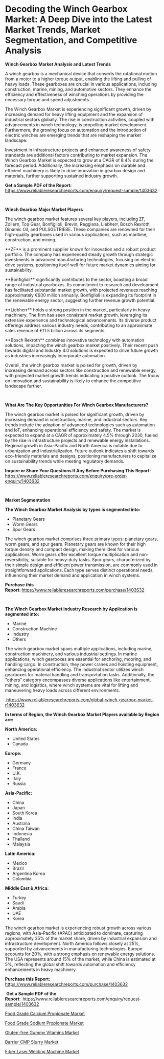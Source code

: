 <p><h1>Decoding the Winch Gearbox Market: A Deep Dive into the Latest Market Trends, Market Segmentation, and Competitive Analysis</h1></p><p><strong>Winch Gearbox Market Analysis and Latest Trends</strong></p>
<p><p>A winch gearbox is a mechanical device that converts the rotational motion from a motor to a higher torque output, enabling the lifting and pulling of heavy loads. These gearboxes are crucial in various applications, including construction, marine, mining, and automotive sectors. They enhance the efficiency and effectiveness of winching operations by providing the necessary torque and speed adjustments.</p><p>The Winch Gearbox Market is experiencing significant growth, driven by increasing demand for heavy lifting equipment and the expansion of industrial sectors globally. The rise in construction activities, coupled with advancements in winch technology, is propelling market development. Furthermore, the growing focus on automation and the introduction of electric winches are emerging trends that are reshaping the market landscape.</p><p>Investment in infrastructure projects and enhanced awareness of safety standards are additional factors contributing to market expansion. The Winch Gearbox Market is expected to grow at a CAGR of 8.4% during the forecast period. Additionally, the increasing emphasis on durable and efficient machinery is likely to drive innovation in gearbox design and materials, further supporting sustained industry growth.</p></p>
<p><strong>Get a Sample PDF of the Report:&nbsp;</strong> <a href="https://www.reliableresearchreports.com/enquiry/request-sample/1403632?utm_campaign=9&utm_medium=2&utm_source=Github&utm_content=ia&utm_term=13012025&utm_id=winch-gearbox">https://www.reliableresearchreports.com/enquiry/request-sample/1403632</a></p>
<p>&nbsp;</p>
<p><strong>Winch Gearbox Major Market Players</strong></p>
<p><p>The winch gearbox market features several key players, including ZF, Zollern, Top Gear, Bonfiglioli, Brevin, Reggiana, Liebherr, Bosch Rexroth, Dinamic Oil, and PULSGETRIEBE. These companies are renowned for their high-quality gearboxes used in various applications, such as maritime, construction, and mining.</p><p>**ZF** is a prominent supplier known for innovation and a robust product portfolio. The company has experienced steady growth through strategic investments in advanced manufacturing technologies, focusing on electric drive systems, positioning itself well for future market dynamics aiming for sustainability.</p><p>**Bonfiglioli** significantly contributes to the sector, boasting a broad range of industrial gearboxes. Its commitment to research and development has facilitated substantial market growth, with projected revenues reaching approximately €900 million annually. Bonfiglioli is expanding its footprint in the renewable energy sector, suggesting further revenue growth potential.</p><p>**Liebherr** holds a strong position in the market, particularly in heavy machinery. The firm has seen consistent market growth, leveraging its extensive experience and technological advancements. Its diverse product offerings address various industry needs, contributing to an approximate sales revenue of €11.5 billion across its segments.</p><p>**Bosch Rexroth** combines innovative technology with automation solutions, impacting the winch gearbox market positively. Their recent push towards digital and Industry 4.0 solutions is expected to drive future growth as industries increasingly incorporate automation.</p><p>Overall, the winch gearbox market is poised for growth, driven by increasing demand across sectors like construction and renewable energy, with projected market growth trends indicating a positive outlook. The focus on innovation and sustainability is likely to enhance the competitive landscape further.</p></p>
<p>&nbsp;</p>
<p><strong>What Are The Key Opportunities For Winch Gearbox Manufacturers?</strong></p>
<p><p>The winch gearbox market is poised for significant growth, driven by increasing demand in construction, marine, and industrial sectors. Key trends include the adoption of advanced technologies such as automation and IoT, enhancing operational efficiency and safety. The market is expected to expand at a CAGR of approximately 4.5% through 2030, fueled by the rise in infrastructure projects and renewable energy installations. Regional growth in Asia-Pacific and North America is notable due to urbanization and industrialization. Future outlook indicates a shift towards eco-friendly materials and designs, positioning manufacturers to capitalize on sustainability trends while meeting regulatory demands.</p></p>
<p><strong>Inquire or Share Your Questions If Any Before Purchasing This Report:</strong> <a href="https://www.reliableresearchreports.com/enquiry/pre-order-enquiry/1403632?utm_campaign=9&utm_medium=2&utm_source=Github&utm_content=ia&utm_term=13012025&utm_id=winch-gearbox">https://www.reliableresearchreports.com/enquiry/pre-order-enquiry/1403632</a></p>
<p>&nbsp;</p>
<p><strong>Market Segmentation</strong></p>
<p><strong>The Winch Gearbox Market Analysis by types is segmented into:</strong></p>
<p><ul><li>Planetary Gears</li><li>Worm Gears</li><li>Spur Gears</li></ul></p>
<p><p>The winch gearbox market comprises three primary types: planetary gears, worm gears, and spur gears. Planetary gears are known for their high torque density and compact design, making them ideal for various applications. Worm gears offer excellent torque multiplication and non-reversibility, suitable for heavy-duty tasks. Spur gears, characterized by their simple design and efficient power transmission, are commonly used in straightforward applications. Each type serves distinct operational needs, influencing their market demand and application in winch systems.</p></p>
<p><strong>Purchase this Report:&nbsp;</strong><a href="https://www.reliableresearchreports.com/purchase/1403632?utm_campaign=9&utm_medium=2&utm_source=Github&utm_content=ia&utm_term=13012025&utm_id=winch-gearbox">https://www.reliableresearchreports.com/purchase/1403632</a></p>
<p>&nbsp;</p>
<p><strong>The Winch Gearbox Market Industry Research by Application is segmented into:</strong></p>
<p><ul><li>Marine</li><li>Construction Machine</li><li>Industry</li><li>Others</li></ul></p>
<p><p>The winch gearbox market spans multiple applications, including marine, construction machinery, and various industrial settings. In marine applications, winch gearboxes are essential for anchoring, mooring, and handling cargo. In construction, they power cranes and hoisting equipment, enhancing operational efficiency. The industrial sector utilizes winch gearboxes for material handling and transportation tasks. Additionally, the "others" category encompasses diverse applications like entertainment, mining, and logistics, where winch systems are vital for lifting and maneuvering heavy loads across different environments.</p></p>
<p><a href="https://www.reliableresearchreports.com/global-winch-gearbox-market-r1403632?utm_campaign=9&utm_medium=2&utm_source=Github&utm_content=ia&utm_term=13012025&utm_id=winch-gearbox">&nbsp;https://www.reliableresearchreports.com/global-winch-gearbox-market-r1403632</a></p>
<p><strong>In terms of Region, the Winch Gearbox Market Players available by Region are:</strong></p>
<p>
    <p> <strong> North America: </strong>
        <ul>
            <li>United States</li>
            <li>Canada</li>
        </ul>
        </p> 
    <p> <strong> Europe: </strong>
        <ul>
            <li>Germany</li>
            <li>France</li>
            <li>U.K.</li>
            <li>Italy</li>
            <li>Russia</li>
        </ul>
        </p> 
    <p> <strong> Asia-Pacific: </strong>
        <ul>
            <li>China</li>
            <li>Japan</li>
            <li>South Korea</li>
            <li>India</li>
            <li>Australia</li>
            <li>China Taiwan</li>
            <li>Indonesia</li>
            <li>Thailand</li>
            <li>Malaysia</li>
        </ul>
        </p> 
    <p> <strong> Latin America: </strong>
        <ul>
            <li>Mexico</li>
            <li>Brazil</li>
            <li>Argentina Korea</li>
            <li>Colombia</li>
        </ul>
        </p> 
    <p> <strong> Middle East & Africa: </strong>
        <ul>
            <li>Turkey</li>
            <li>Saudi</li>
            <li>Arabia</li>
            <li>UAE</li>
            <li>Korea</li>
        </ul>
    </p>
    </p>
<p><p>The winch gearbox market is experiencing robust growth across various regions, with Asia-Pacific (APAC) anticipated to dominate, capturing approximately 35% of the market share, driven by industrial expansion and infrastructure development. North America follows closely at 25%, supported by advancements in manufacturing technologies. Europe accounts for 20%, with a strong emphasis on renewable energy solutions. The USA represents around 15% of the market, while China is estimated at 5%, reflecting the global shift towards automation and efficiency enhancements in heavy machinery.</p></p>
<p><strong>Purchase this Report: </strong><a href="https://www.reliableresearchreports.com/purchase/1403632?utm_campaign=9&utm_medium=2&utm_source=Github&utm_content=ia&utm_term=13012025&utm_id=winch-gearbox">https://www.reliableresearchreports.com/purchase/1403632</a></p>
<p>&nbsp;<strong>Get a Sample PDF of the Report:&nbsp;&nbsp;</strong><a href="https://www.reliableresearchreports.com/enquiry/request-sample/1403632?utm_campaign=9&utm_medium=2&utm_source=Github&utm_content=ia&utm_term=13012025&utm_id=winch-gearbox">https://www.reliableresearchreports.com/enquiry/request-sample/1403632</a></p>
<p><strong></strong></p>
<p><p><a href="https://github.com/WashimHussain441/Market-Research-Report-List-1/blob/main/food-grade-calcium-propionate-market.md?utm_campaign=9&utm_medium=2&utm_source=Github&utm_content=ia&utm_term=13012025&utm_id=winch-gearbox">Food Grade Calcium Propionate Market</a></p><p><a href="https://github.com/manesros8/Market-Research-Report-List-1/blob/main/food-grade-sodium-propionate-market.md?utm_campaign=9&utm_medium=2&utm_source=Github&utm_content=ia&utm_term=13012025&utm_id=winch-gearbox">Food Grade Sodium Propionate Market</a></p><p><a href="https://github.com/ulyssacrayne00231/Market-Research-Report-List-1/blob/main/gluten-free-gummy-vitamins-market.md?utm_campaign=9&utm_medium=2&utm_source=Github&utm_content=ia&utm_term=13012025&utm_id=winch-gearbox">Gluten-free Gummy Vitamins Market</a></p><p><a href="https://github.com/SanjidaMahmud54/Market-Research-Report-List-1/blob/main/barrier-cmp-slurry-market.md?utm_campaign=9&utm_medium=2&utm_source=Github&utm_content=ia&utm_term=13012025&utm_id=winch-gearbox">Barrier CMP Slurry Market</a></p><p><a href="https://github.com/danikabiele541/Market-Research-Report-List-1/blob/main/fiber-laser-welding-machine-market.md?utm_campaign=9&utm_medium=2&utm_source=Github&utm_content=ia&utm_term=13012025&utm_id=winch-gearbox">Fiber Laser Welding Machine Market</a></p></p>